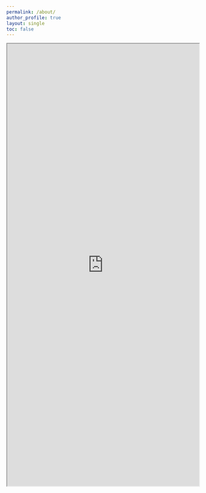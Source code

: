 ```yaml
---
permalink: /about/
author_profile: true
layout: single
toc: false
---
```


<iframe src="https://drive.google.com/file/d/1ag8KNak-MwvyMoR7g6ZblUiBZSrF6CKM/preview" width="100%" height="1160px" allow="autoplay"></iframe>